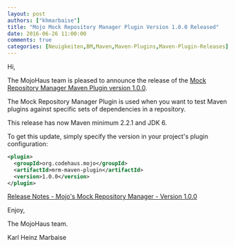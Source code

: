 ```yaml
---
layout: post
authors: ["khmarbaise"]
title: "Mojo Mock Repository Manager Plugin Version 1.0.0 Released"
date: 2016-06-26 11:00:00 
comments: true
categories: [Neuigkeiten,BM,Maven,Maven-Plugins,Maven-Plugin-Releases]
---
```

Hi,

The MojoHaus team is pleased to announce the release of the 
[Mock Repository Manager Maven Plugin version 1.0.0](http://www.mojohaus.org/mrm/mrm-maven-plugin/).

The Mock Repository Manager Plugin is used when you want to test Maven
plugins against specific sets of dependencies in a repository.

This release has now Maven minimum 2.2.1 and JDK 6.

To get this update, simply specify the version in your project's plugin
configuration:

``` xml
<plugin>
  <groupId>org.codehaus.mojo</groupId>
  <artifactId>mrm-maven-plugin</artifactId>
  <version>1.0.0</version>
</plugin>
```

[Release Notes - Mojo's Mock Repository Manager - Version 1.0.0](http://www.mojohaus.org/mrm/github-report.html)

Enjoy,

The MojoHaus team.

Karl Heinz Marbaise
